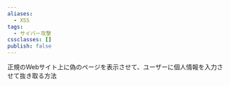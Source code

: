 ```yaml
---
aliases:
  - XSS
tags:
  - サイバー攻撃
cssclasses: []
publish: false
---
```

正規のWebサイト上に偽のページを表示させて、ユーザーに個人情報を入力させて抜き取る方法